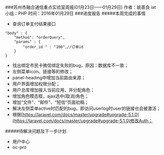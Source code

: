 ###苏州市融合通信重点实验室周报(01月23日——01月29日)
	作者：姚善良 iat                   小组：PHP                        时间：2016年01月29日
###进度报告
#####本周完成的事情
* 查询订单支付结果接口
```
"body" : {
    "method": "orderQuery",
    "params" : {
        "order_id " : "100",//订单id
    }
}
```
* 找出绑定市民卡微信绑定失败的bug，原因：数据库不一致；
* 左侧菜单icon、链接等的修改；
* panel-heading中增加当前路由来源；
* 用户界面增加权限分配；
* 用户总库增加接入当前应用，并分配角色；
* 增加角色模态框，ajax选中(取消)角色；
* 增加“文件”、“邮件”、“短信”页面初稿；
* 解决左侧菜单active时匹配的bug，即访问userlog时user的链接也会被激活；
* 根据[https://laravel.com/docs/master/upgrade#upgrade-5.1.0](https://laravel.com/docs/master/upgrade#upgrade-5.1.0)修改Auth；

#####待解决问题及下一步计划
* 用户中心
* oc-pro


